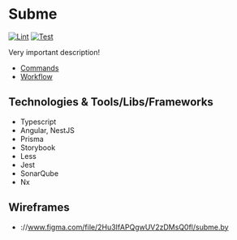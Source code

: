 # Subme

[![Lint](https://github.com/denisnarush/subme/actions/workflows/lint.yaml/badge.svg)](https://github.com/denisnarush/subme/actions/workflows/lint.yaml)
[![Test](https://github.com/denisnarush/subme/actions/workflows/test.yaml/badge.svg)](https://github.com/denisnarush/subme/actions/workflows/test.yaml)

Very important description!

- [Commands](commands.md)
- [Workflow](workflow.md)

## Technologies & Tools/Libs/Frameworks

- Typescript
- Angular, NestJS
- Prisma
- Storybook
- Less
- Jest
- SonarQube
- Nx

## Wireframes

- ://www.figma.com/file/2Hu3IfAPQgwUV2zDMsQ0fl/subme.by
